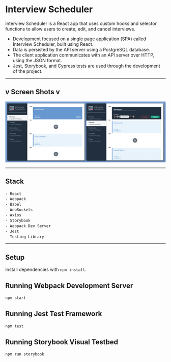 # Interview Scheduler
Interview Scheduler is a React app that uses custom hooks and selector functions to allow users to create, edit, and cancel interviews.

- Development focused on a single page application (SPA) called Interview Scheduler, built using React.
- Data is persisted by the API server using a PostgreSQL database.
- The client application communicates with an API server over HTTP, using the JSON format.
- Jest, Storybook, and Cypress tests are used through the development of the project.

---
## v Screen Shots v

!['desktop Home Page with tweet box and hover elements'](public/alex-reyne-scheduler.png)

---

## Stack
```sh
- React
- Webpack
- Babel
- WebSockets
- Axios
- Storybook
- Webpack Dev Server
- Jest
- Testing Library
```

---
## Setup

Install dependencies with `npm install`.

## Running Webpack Development Server

```sh
npm start
```

## Running Jest Test Framework

```sh
npm test
```

## Running Storybook Visual Testbed

```sh
npm run storybook
```